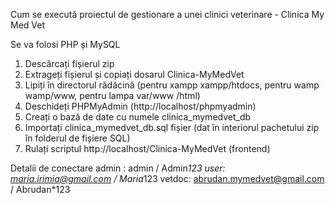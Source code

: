 Cum se execută proiectul de gestionare a unei clinici veterinare - Clinica My Med Vet

Se va folosi PHP și MySQL

1. Descărcați fișierul zip
2. Extrageți fișierul și copiați dosarul Clinica-MyMedVet
3. Lipiți în directorul rădăcină (pentru xampp xampp/htdocs, pentru wamp wamp/www, pentru lampa var/www /html)
4. Deschideți PHPMyAdmin (http://localhost/phpmyadmin)
5. Creați o bază de date cu numele clinica_mymedvet_db
6. Importați clinica_mymedvet_db.sql fișier (dat în interiorul pachetului zip în folderul de fișiere SQL)
7. Rulați scriptul http://localhost/Clinica-MyMedVet (frontend)
   
Detalii de conectare
admin : admin / Admin*123
user: maria.irimia@gmail.com / Maria*123
vetdoc: abrudan.mymedvet@gmail.com / Abrudan*123
